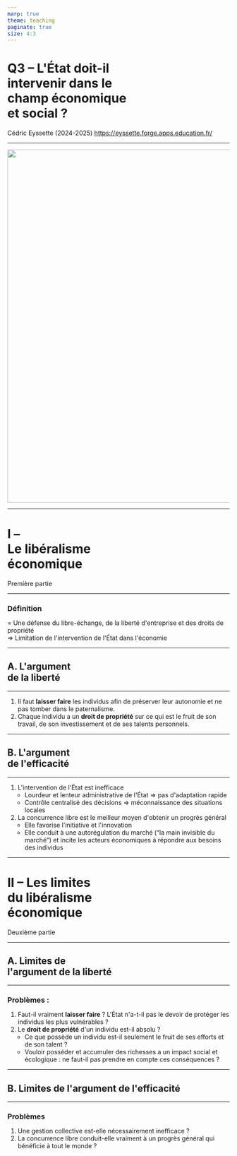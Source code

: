 ```yaml
---
marp: true
theme: teaching
paginate: true
size: 4:3
---
```


<!-- _class: titre -->

# Q3 – L'État doit-il <br>intervenir dans le<br> champ économique <br>et social ?  <!-- fit -->

Cédric Eyssette (2024-2025)
https://eyssette.forge.apps.education.fr/


---
<!-- _class: i1t0 pp-->
<style scoped>
img {width:800px!important; display:block; margin:auto}
</style>

![](https://upload.wikimedia.org/wikipedia/commons/2/22/Cycle_%C3%A9conomique.jpg)


---
<!-- _class: partie -->
# I – <br>Le libéralisme <br>économique <!-- fit -->
Première partie



---
<!-- _class: definition -->
### Définition
= Une défense du libre-échange, de la liberté d'entreprise et des droits de propriété<br>&rArr; Limitation de l'intervention de l'État dans l'économie


---
<!-- _class: souspartie -->
## A. L'argument <br>de la liberté


---
<!-- _class:  -->

1) Il faut **laisser faire** les individus afin de préserver leur autonomie et ne pas tomber dans le paternalisme.
2) Chaque individu a un **droit de propriété** sur ce qui est le fruit de son travail, de son investissement et de ses talents personnels.


---
<!-- _class: souspartie -->
## B. L'argument <br>de l'efficacité


---
<!-- _class: fppp -->
<style scoped>
ol ul {margin-left:-1.2em}
</style>
1) L'intervention de l'État est inefficace
	* Lourdeur et lenteur administrative de l'État &rArr; pas d'adaptation rapide
	* Contrôle centralisé des décisions &rArr; méconnaissance des situations locales
2) La concurrence libre est le meilleur moyen d'obtenir un progrès général
	* Elle favorise l'initiative et l'innovation
	* Elle conduit à une autorégulation du marché (“la main invisible du marché”) et incite les acteurs économiques à répondre aux besoins des individus

<!--
1/
Vouloir contrôler d'en haut les échanges économiques est voué à l'échec : il faut laisser faire les acteurs économiques sur le terrain.
=> critique de la bureaucratie, critique des réglementations
=> déréglementation

2/
La supériorité de la responsabilité individuelle et de l'autorégulation par le marché
-->


---
<!-- _class: partie -->
# II – Les limites <br>du libéralisme <br>économique<br> <!-- fit -->
Deuxième partie

---
<!-- _class: souspartie -->
## A. Limites de <br>l'argument de la liberté <!-- fit -->

---
<!-- _class: fppp -->
<style scoped>
h3 {margin-bottom:0}
ol ul {margin-left:-1.5em}
</style>

### Problèmes :
1) Faut-il vraiment **laisser faire** ? L'État n'a-t-il pas le devoir de protéger les individus les plus vulnérables ?
2) Le **droit de propriété** d'un individu est-il absolu ?
	* Ce que possède un individu est-il seulement le fruit de ses efforts et de son talent ?
	* Vouloir posséder et accumuler des richesses a un impact social et écologique : ne faut-il pas prendre en compte ces conséquences ?

<!-- 
1) 
Laisser faire -> abandonner, délaisser

Cf. aussi : théories féministes de l'autonomie ; le care au fondement de l'autonomie

2) 
On pourrait aussi interroger la poursuite de l'accumulation des richesses d'un point de vue moral, éthique
(cf. les critiques antiques de la richesse)
vertu / vice moral
-->


---
<!-- _class: souspartie -->
## B. Limites de l'argument de l'efficacité


---
<!-- _class:  -->
<style scoped>
h3 {margin-bottom:0}
ol ul {margin-left:-0.6em}
</style>

### Problèmes

1) Une gestion collective est-elle nécessairement inefficace ?
2) La concurrence libre conduit-elle vraiment à un progrès général qui bénéficie à tout le monde ?